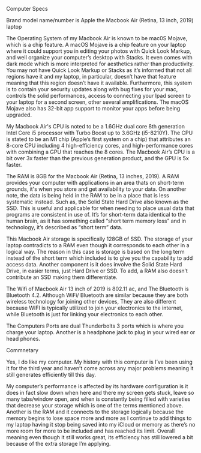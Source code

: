 Computer Specs 

Brand model name/number is Apple the Macbook Air (Retina, 13 inch, 2019) laptop  

The Operating System of my Macbook Air is known to be mac0S Mojave, which is a chip feature. A macOS Mojave is a chip feature on your laptop where it could support you in editing your photos with Quick Look Markup,  and well organize your computer’s desktop with Stacks. It even comes with dark mode which is more interpreted for aesthetics rather than productivity.  You may not have Quick Look Markup or Stacks as it’s informed that not all regions have it and my laptop, in particular, doesn’t have that feature meaning that this region doesn’t have it available.  Furthermore, this system is to contain your security updates along with bug fixes for your mac,  controls the solid performances, access to connecting your Ipad screen to your laptop for a second screen, other several amplifications. The macOS Mojave also has 32-bit app support to monitor your apps before being upgraded. 

My Macbook Air's CPU is noted to be a 1.6GHz dual core 8th generation Intel Core i5 processor with Turbo Boost up to 3.6GHz (i5-8210Y). The CPU is stated to be an M1 chip (Apple’s first system on a chip) that attributes an 8-core CPU including 4 high-efficiency cores, and high-performance cores with combining a GPU that reaches the 8 cores. The Macbook Air’s CPU is a bit over 3x faster than the previous generation product, and the GPU is 5x faster. 

The RAM is 8GB for the Macbook Air (Retina, 13 inches, 2019). A RAM provides your computer with applications in an area thats on short-term grounds, it's when you store and get availability to your data. On another note, the data is being held in the RAM to  be in a place that is less systematic instead. Such as, the Solid State Hard Drive also known as the SSD. This is useful and applicable for when needing to place usual data that programs are consistent in use of. It’s for short-term data identical to the human brain, as it has something called “short term memory loss” and in technology,  it’s described as  “short term” data. 

This Macbook Air storage is specifically 128GB of SSD. The storage of your laptop contradicts to a RAM even though it corresponds to each other in a logical way.  The reason in this case is storage is based on the long term instead of the short term which included is to give you the capability to add access data. Another component is it does involve the Solid State Hard Drive, in easier terms, just Hard Drive or SSD. To add, a RAM also doesn’t contribute an SSD making them differentiate. 

The Wifi of Macbook Air 13 inch of 2019 is 802.11 ac, and The Bluetooth is Bluetooth 4.2. Although WiFi/ Bluetooth are similar because they are both wireless technology for joining other devices, They are also different because WIFI is typically utilized to join your electronics to the internet, while Bluetooth is just for linking your electronics to each other.

The Computers Ports are dual Thunderbolts 3 ports which is where you charge your laptop. Another is a headphone jack to plug in your wired ear or head phones. 

Commnetary 

Yes, I do like my computer. My history with this computer is I’ve been using it for the third year and haven’t come across any major problems meaning it still generates efficiently till this day. 

My computer’s performance is affected by its hardware configuration is it does in fact slow down when here and there my screen gets stuck, leave so many tabs/window open, and when is constantly being filled with varieties that decrease your storage which is one of the terms mentioned above. Another is the RAM and it connects to the storage logically because the memory begins to lose space more and more as I continue to add things to my laptop having it stop being saved into my iCloud or memory as there’s no more room for more to be included and has reached its limit. Overall meaning even though it still works great, its efficiency has still lowered a bit because of the extra storage I’m applying.
